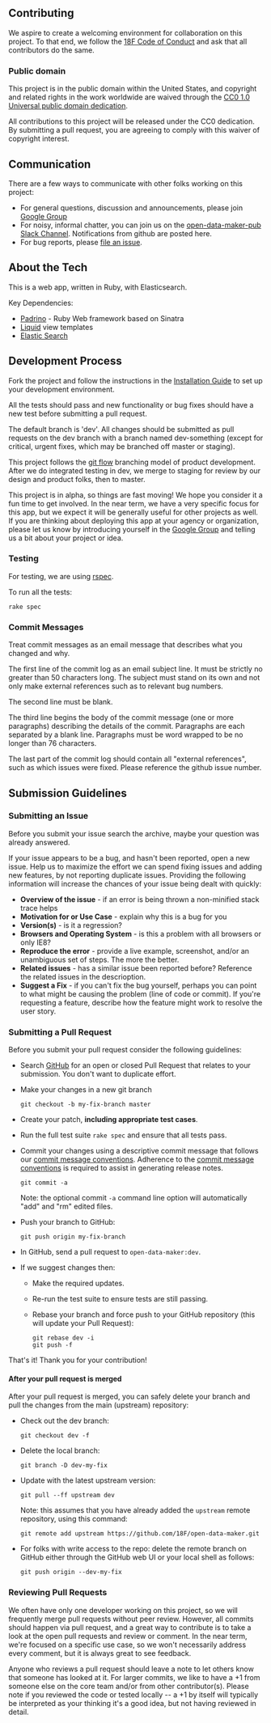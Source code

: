 ## Contributing

We aspire to create a welcoming environment for collaboration on this project.
To that end, we follow the [18F Code of Conduct](https://github.com/18F/code-of-conduct/blob/master/code-of-conduct.md) and ask that all contributors do the same.

### Public domain

This project is in the public domain within the United States, and
copyright and related rights in the work worldwide are waived through
the [CC0 1.0 Universal public domain dedication](https://creativecommons.org/publicdomain/zero/1.0/).

All contributions to this project will be released under the CC0
dedication. By submitting a pull request, you are agreeing to comply
with this waiver of copyright interest.

## Communication

There are a few ways to communicate with other folks working on this project:

* For general questions, discussion and announcements, please join [Google Group]
* For noisy, informal chatter, you can join us on the [open-data-maker-pub Slack Channel](https://chat.18f.gov).  Notifications from github are posted here.
* For bug reports, please [file an issue](https://github.com/18F/open-data-maker/issues).

## About the Tech

This is a web app, written in Ruby, with Elasticsearch.

Key Dependencies:

* [Padrino](http://www.padrinorb.com/) - Ruby Web framework based on Sinatra
* [Liquid](http://liquidmarkup.org/) view templates
* [Elastic Search](https://www.elastic.co)


## Development Process

Fork the project and follow the instructions in the [Installation Guide](INSTALL.md) to set up your development environment.

All the tests should pass and new functionality or bug fixes should have a new
test before submitting a pull request.

The default branch is 'dev'.  All changes should be submitted as pull requests
on the dev branch with a branch named dev-something (except for critical, urgent fixes, which may be branched off master or staging).

This project follows the [git flow](http://nvie.com/posts/a-successful-git-branching-model/) branching model of product development.  After we do integrated testing in dev, we merge to staging
for review by our design and product folks, then to master.  

This project is in alpha, so things are fast moving! We hope you consider it
a fun time to get involved.  In the near term, we have a very specific focus for this app, but we expect it will be generally useful for other projects as well.  If you are thinking about deploying this app at your agency or organization, please let us know by introducing yourself in the [Google Group] and telling us a bit about your project or idea. 

### Testing

For testing, we are using [rspec](http://rspec.info/).

To run all the tests:

```rake spec```


### <a name="commit-messages"></a> Commit Messages

Treat commit messages as an email message that describes what you changed and why.

The first line of the commit log 
as an email
subject line.  It must be strictly no greater than 50 characters long.
The subject must stand on its own and not only make external
references such as to relevant bug numbers.

The second line must be blank.

The third line begins the body of the commit message (one or more
paragraphs) describing the details of the commit.  Paragraphs are each
separated by a blank line.  Paragraphs must be word wrapped to be no
longer than 76 characters.  

The last part of the commit log should contain all "external
references", such as which issues were fixed. Please reference the github issue number.

## <a name="submit"></a> Submission Guidelines

### Submitting an Issue
Before you submit your issue search the archive, maybe your question was already answered.

If your issue appears to be a bug, and hasn't been reported, open a new issue.
Help us to maximize the effort we can spend fixing issues and adding new
features, by not reporting duplicate issues.  Providing the following information will increase the
chances of your issue being dealt with quickly:

* **Overview of the issue** - if an error is being thrown a non-minified stack trace helps
* **Motivation for or Use Case** - explain why this is a bug for you
* **Version(s)** - is it a regression?
* **Browsers and Operating System** - is this a problem with all browsers or only IE8?
* **Reproduce the error** - provide a live example, screenshot, and/or an unambiguous set of steps. The more the better.
* **Related issues** - has a similar issue been reported before?  Reference the related issues in the descrioption.
* **Suggest a Fix** - if you can't fix the bug yourself, perhaps you can point to what might be
  causing the problem (line of code or commit).  If you're requesting a feature, describe how the feature might work to resolve the user story.

### Submitting a Pull Request
Before you submit your pull request consider the following guidelines:

* Search [GitHub](https://github.com/18F/open-data-maker/pulls) for an open or closed Pull Request that relates to your submission. You don't want to duplicate effort.
* Make your changes in a new git branch

     ```shell
     git checkout -b my-fix-branch master
     ```

* Create your patch, **including appropriate test cases**.
* Run the full test suite ```rake spec``` and ensure that all tests pass.
* Commit your changes using a descriptive commit message that follows our
  [commit message conventions](#commit-messages). Adherence to the [commit message conventions](#commit-messages)
  is required to assist in generating release notes.

     ```shell
     git commit -a
     ```
  Note: the optional commit `-a` command line option will automatically "add" and "rm" edited files.

* Push your branch to GitHub:

    ```shell
    git push origin my-fix-branch
    ```

* In GitHub, send a pull request to `open-data-maker:dev`.
* If we suggest changes then:
  * Make the required updates.
  * Re-run the  test suite to ensure tests are still passing.
  * Rebase your branch and force push to your GitHub repository (this will update your Pull Request):

    ```shell
    git rebase dev -i
    git push -f
    ```

That's it! Thank you for your contribution!

#### After your pull request is merged

After your pull request is merged, you can safely delete your branch and pull the changes from the main (upstream) repository:

* Check out the dev branch:

    ```shell
    git checkout dev -f
    ```

* Delete the local branch:

    ```shell
    git branch -D dev-my-fix
    ```

* Update with the latest upstream version:

    ```shell
    git pull --ff upstream dev
    ```
  Note: this assumes that you have already added the `upstream` remote repository, using this command:

    ```shell
    git remote add upstream https://github.com/18F/open-data-maker.git
    ```


* For folks with write access to the repo: delete the remote branch on GitHub either through the GitHub web UI or your local shell as follows:

    ```shell
    git push origin --dev-my-fix
    ```

### Reviewing Pull Requests

We often have only one developer working on this project, so we will frequently
merge pull requests without peer review.  However, all commits should happen
via pull request, and a great way to contribute is to take a look at the open
pull requests and review or comment.  In the near term, we're focused on a
specific use case, so we won't necessarily address every comment, but it is
always great to see feedback.

Anyone who reviews a pull request should leave a note to let others know that
someone has looked at it. For larger commits, we like to have a +1 from someone
else on the core team and/or from other contributor(s). Please note if you
reviewed the code or tested locally -- a +1 by itself will typically be
interpreted as your thinking it's a good idea, but not having reviewed in detail.

[Google Group]: https://groups.google.com/d/forum/open-data-maker
